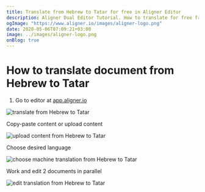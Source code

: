 ```yaml
---
title: Translate from Hebrew to Tatar for free in Aligner Editor
description: Aligner Dual Editor Tutorial. How to translate for free from Hebrew to Tatar. Aligner is multilingual document management platform. 
ogImage: "https://www.aligner.io/images/aligner-logo.png"
date: 2020-05-06T07:09:21+03:00
image: ../images/aligner-logo.png
onBlog: true
---
```


# How to translate document from Hebrew to Tatar

1. Go to editor at [app.aligner.io](https://app.aligner.io "Aligner App web page")

![translate from Hebrew to Tatar](../aligner-blank-editor.png "translate from Hebrew to Tatar")

Copy-paste content or upload content

![upload content from Hebrew to Tatar](../aligner-uploaded-document.png "upload content from Hebrew to Tatar")

Choose desired language

![choose machine translation from Hebrew to Tatar](../aligner-language-dropdown.png "choose machine translation from Hebrew to Tatar")

Work and edit 2 documents in parallel

![edit translation from Hebrew to Tatar](../aligner-double-sitded-editor.png "edit translation from Hebrew to Tatar")

